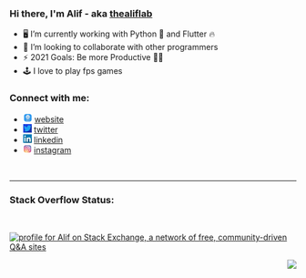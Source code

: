 ### Hi there, I'm Alif - aka [thealiflab][website] 

- 🖥️ I’m currently working with Python 🐍 and Flutter 🔥
- 👯 I’m looking to collaborate with other programmers
- ⚡ 2021 Goals: Be more Productive 💪🏻
- 🕹️ I love to play fps games


### Connect with me:

* <img src="./images/logos/web.png" width="16px;"/> [website]
* <img src="./images/logos/twitter.jpg" width="15px;"/> [twitter]
* <img src="./images/logos/linkedin.jpg" width="15px;"/> [linkedin]
* <img src="./images/logos/instagram.png" width="15px;"/> [instagram]

<br />

---
### Stack Overflow Status:

<br />

<a href="https://stackexchange.com/users/16179599"><img src="https://stackexchange.com/users/flair/16179599.png" width="208" height="58" alt="profile for Alif on Stack Exchange, a network of free, community-driven Q&amp;A sites" title="profile for Alif on Stack Exchange, a network of free, community-driven Q&amp;A sites"></a>

<a href="https://github.com/thealiflab?tab=repositories">
  <img align="right" src="https://github-readme-stats.anuraghazra1.vercel.app/api/top-langs/?username=thealiflab&theme=dark&hide_langs_below=0&title_color=FFF" />
</a>


[website]: https://ahmedalif.com
[twitter]: https://twitter.com/alif0920
[instagram]: https://www.instagram.com/aliflabofficial/
[linkedin]: https://www.linkedin.com/in/alif09/